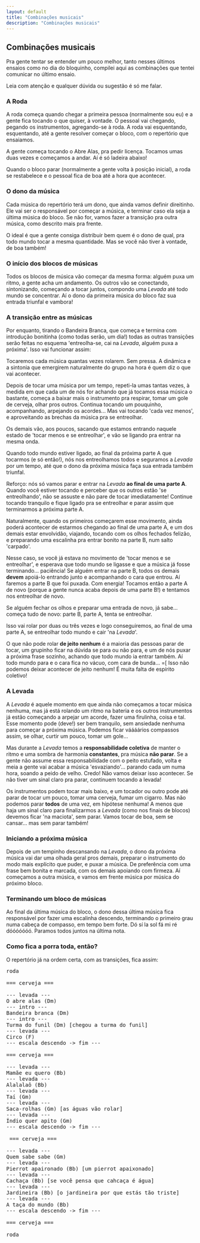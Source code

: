 ```yaml
---
layout: default
title: "Combinações musicais"
description: "Combinações musicais"
---
```


##  Combinações musicais

Pra gente tentar se entender um pouco melhor, tanto nesses últimos ensaios como no dia do bloquinho, compilei aqui as combinações que tentei comunicar no último ensaio.

Leia com atenção e qualquer dúvida ou sugestão é só me falar.


### A Roda

A roda começa quando chegar a primeira pessoa (normalmente sou eu) e a gente fica tocando o que quiser, à vontade. O pessoal vai chegando, pegando os instrumentos, agregando-se à roda. A roda vai esquentando, esquentando, até a gente resolver começar o bloco, com o repertório que ensaiamos.

A gente começa tocando o Abre Alas, pra pedir licença. Tocamos umas duas vezes e começamos a andar. Aí é só ladeira abaixo!

Quando o bloco parar (normalmente a gente volta à posição inicial), a roda se restabelece e o pessoal fica de boa até a hora que acontecer.

### O dono da música

Cada música do repertório terá um dono, que ainda vamos definir direitinho. Ele vai ser o responsável por começar a música, e terminar caso ela seja a última música do bloco. Se não for, vamos fazer a transição pra outra música, como descrito mais pra frente.

O ideal é que a gente consiga distribuir bem quem é o dono de qual, pra todo mundo tocar a mesma quantidade. Mas se você não tiver à vontade, de boa também! 


### O início dos blocos de músicas

Todos os blocos de música vão começar da mesma forma: alguém puxa um ritmo, a gente acha um andamento. Os outros vão se conectando, sintonizando, começando a tocar juntos, compondo uma *Levada* até todo mundo se concentrar. Aí o dono da primeira música do bloco faz sua entrada triunfal e vambora!


### A transição entre as músicas

Por enquanto, tirando o Bandeira Branca, que começa e termina com introdução bonitinha (como todas serão, um dia!) todas as outras transições serão feitas no esquema 'entreolha-se, cai na *Levada*, alguém puxa a próxima'. Isso vai funcionar assim:

Tocaremos cada música quantas vezes rolarem. Sem pressa. A dinâmica e a sintonia que emergirem naturalmente do grupo na hora é quem diz o que vai acontecer.

Depois de tocar uma música por um tempo, repeti-la umas tantas vezes, à medida em que cada um de nós for achando que já tocamos essa música o bastante, começa a baixar mais o instrumento pra respirar, tomar um gole de cerveja, olhar pros outros. Continua tocando um pouquinho, acompanhando, arpejando os acordes... Mas vai tocando 'cada vez menos', e aproveitando as brechas da música pra se entreolhar.

Os demais vão, aos poucos, sacando que estamos entrando naquele estado de 'tocar menos e se entreolhar', e vão se ligando pra entrar na mesma onda.

Quando todo mundo estiver ligado, ao final da próxima parte A que tocarmos (e só então!), nós nos entreolhamos todos e seguramos a *Levada* por um tempo, até que o dono da próxima música faça sua entrada também triunfal.

Reforço: nós só vamos parar e entrar na *Levada* **ao final de uma parte A**. Quando você estiver tocando e perceber que os outros estão 'se entreolhando', não se assuste e não pare de tocar imediatamente! Continue tocando tranquilo e fique ligado pra se entreolhar e parar assim que terminarmos a próxima parte A.

Naturalmente, quando os primeiros começarem esse movimento, ainda poderá acontecer de estarmos chegando ao final de uma parte A, e um dos demais estar envolvidão, viajando, tocando com os olhos fechados felizão, e preparando uma escalinha pra entrar bonito na parte B, num salto 'carpado'.

Nesse caso, se você já estava no movimento de 'tocar menos e se entreolhar', e esperava que todo mundo se ligasse e que a música já fosse terminando... paciência! Se alguém entrar na parte B, todos os demais **devem** apoiá-lo entrando junto e acompanhando o cara que entrou. Aí faremos a parte B que foi puxada. Com energia! Tocamos então a parte A de novo (porque a gente nunca acaba depois de uma parte B!) e tentamos nos entreolhar de novo.

Se alguém fechar os olhos e preparar uma entrada de novo, já sabe... começa tudo de novo: parte B, parte A, tenta se entreolhar.

Isso vai rolar por duas ou três vezes e logo conseguiremos, ao final de uma parte A, se entreolhar todo mundo e cair 'na *Levada*'.

O que não pode rolar **de jeito nenhum** é a maioria das pessoas parar de tocar, um grupinho ficar na dúvida se para ou não para, e um de nós puxar a próxima frase sozinho, achando que todo mundo ia entrar também. Aí todo mundo para e o cara fica no vácuo, com cara de bunda... =[ Isso não podemos deixar acontecer de jeito nenhum! É muita falta de espírito coletivo!


### A Levada

A *Levada* é aquele momento em que ainda não começamos a tocar música nenhuma, mas já está rolando um ritmo na bateria e os outros instrumentos já estão começando a arpejar um acorde, fazer uma firulinha, coisa e tal. Esse momento pode (deve!) ser bem tranquilo, sem ansiedade nenhuma para começar a próxima música. Podemos ficar váááários compassos assim, se olhar, curtir um pouco, tomar um gole...

Mas durante a *Levada* temos a **responsabilidade coletiva** de manter o ritmo e uma sombra de harmonia **constantes**, pra música **não parar**. Se a gente não assume essa responsabilidade com o peito estufado, volta e meia a gente vai acabar a música 'esvaziando'... parando cada um numa hora, soando a peido de velho. Credo! Não vamos deixar isso acontecer. Se não tiver um sinal claro pra parar, continuem tocando a levada!

Os instrumentos podem tocar mais baixo, e um tocador ou outro pode até parar de tocar um pouco, tomar uma cerveja, fumar um cigarro. Mas não podemos parar **todos** de uma vez, em hipótese nenhuma! A menos que haja um sinal claro para finalizarmos a *Levada* (como nos finais de blocos) devemos ficar 'na maciota', sem parar. Vamos tocar de boa, sem se cansar... mas sem parar também!


### Iniciando a próxima música

Depois de um tempinho descansando na *Levada*, o dono da próxima música vai dar uma olhada geral pros demais, preparar o instrumento do modo mais explícito que puder, e puxar a música. De preferência com uma frase bem bonita e marcada, com os demais apoiando com firmeza. Aí começamos a outra música, e vamos em frente música por música do próximo bloco.
    

### Terminando um bloco de músicas

Ao final da última música do bloco, o dono dessa última música fica responsável por fazer uma escalinha descendo, terminando o primeiro grau numa cabeça de compasso, em tempo bem forte. Dó sí la sol fá mi ré dóóóóóóó. Paramos todos juntos na última nota.

### Como fica a porra toda, então?

O repertório já na ordem certa, com as transições, fica assim:

<pre>
roda

=== cerveja ===

--- levada ---
O abre alas (Dm)
--- intro ---
Bandeira branca (Dm)
--- intro ---
Turma do funil (Dm) [chegou a turma do funil]
--- levada ---
Circo (F) 
--- escala descendo -> fim ---

=== cerveja ===

--- levada ---
Mamãe eu quero (Bb)
--- levada ---
Alalalaô (Bb)
--- levada ---
Taí (Gm)
--- levada ---
Saca-rolhas (Gm) [as águas vão rolar]
--- levada ---
Índio quer apito (Gm)
--- escala descendo -> fim ---

 === cerveja ===

--- levada ---
Quem sabe sabe (Gm)
--- levada ---
Pierrot apaironado (Bb) [um pierrot apaixonado]
--- levada ---
Cachaça (Bb) [se você pensa que cahcaça é água]
--- levada ---
Jardineira (Bb) [o jardineira por que estás tão triste]
--- levada ---
A taça do mundo (Bb)
--- escala descendo -> fim ---

=== cerveja ===

roda
</pre>